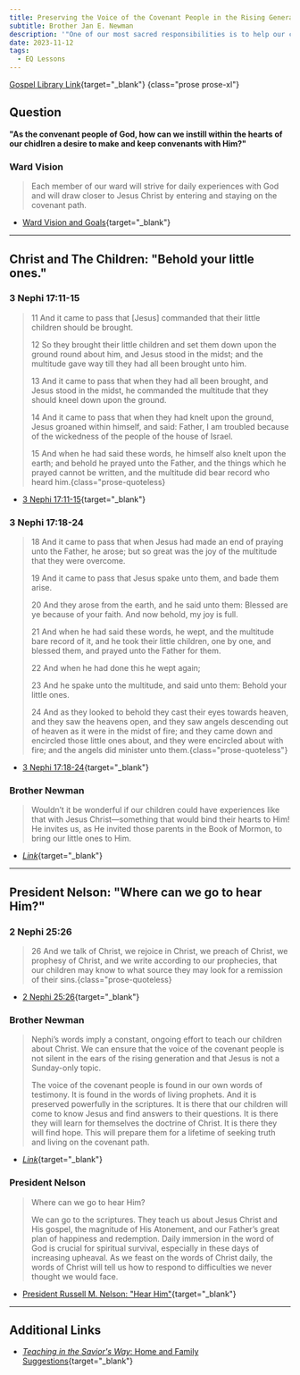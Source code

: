 ```yaml
---
title: Preserving the Voice of the Covenant People in the Rising Generation
subtitle: Brother Jan E. Newman
description: '"One of our most sacred responsibilities is to help our children come to know deeply and specifically that Jesus is the Christ, the Son of the living God, their personal Savior and Redeemer."'
date: 2023-11-12
tags:
  - EQ Lessons
---
```


[Gospel Library Link](https://www.churchofjesuschrist.org/study/general-conference/2023/10/23newman?lang=eng){target="_blank"}
{class="prose prose-xl"}

## Question
**"As the convenant people of God, how can we instill within the hearts of our chidlren a desire to make and keep convenants with Him?"**

### Ward Vision
>Each member of our ward will strive for daily experiences with God and will draw closer to Jesus Christ by entering and staying on the covenant path.

- [Ward Vision and Goals](https://docs.google.com/presentation/d/1a_CLkFzcTx1ItxiQ0XUXXUpZnBzvIHZl5vhSb1Q5EMw/edit?usp=sharing){target="_blank"}

---

## Christ and The Children: "Behold your little ones."
### 3 Nephi 17:11-15
>11 And it came to pass that [Jesus] commanded that their little children should be brought.
>
>12 So they brought their little children and set them down upon the ground round about him, and Jesus stood in the midst; and the multitude gave way till they had all been brought unto him.
>
>13 And it came to pass that when they had all been brought, and Jesus stood in the midst, he commanded the multitude that they should kneel down upon the ground.
>
>14 And it came to pass that when they had knelt upon the ground, Jesus groaned within himself, and said: Father, I am troubled because of the wickedness of the people of the house of Israel.
>
>15 And when he had said these words, he himself also knelt upon the earth; and behold he prayed unto the Father, and the things which he prayed cannot be written, and the multitude did bear record who heard him.{class="prose-quoteless}
- [3 Nephi 17:11-15](https://www.churchofjesuschrist.org/study/scriptures/bofm/3-ne/17?lang=eng&id=p11-p15#p11){target="_blank"}

### 3 Nephi 17:18-24
>18 And it came to pass that when Jesus had made an end of praying unto the Father, he arose; but so great was the joy of the multitude that they were overcome.
>
>19 And it came to pass that Jesus spake unto them, and bade them arise.
>
>20 And they arose from the earth, and he said unto them: Blessed are ye because of your faith. And now behold, my joy is full.
>
>21 And when he had said these words, he wept, and the multitude bare record of it, and he took their little children, one by one, and blessed them, and prayed unto the Father for them.
>
>22 And when he had done this he wept again;
>
>23 And he spake unto the multitude, and said unto them: Behold your little ones.
>
>24 And as they looked to behold they cast their eyes towards heaven, and they saw the heavens open, and they saw angels descending out of heaven as it were in the midst of fire; and they came down and encircled those little ones about, and they were encircled about with fire; and the angels did minister unto them.{class="prose-quoteless"}
- [3 Nephi 17:18-24](https://www.churchofjesuschrist.org/study/scriptures/bofm/3-ne/17?lang=eng&id=p18-p24#p18){target="_blank"}

### Brother Newman
>Wouldn’t it be wonderful if our children could have experiences like that with Jesus Christ—something that would bind their hearts to Him! He invites us, as He invited those parents in the Book of Mormon, to bring our little ones to Him.
- [_Link_](https://www.churchofjesuschrist.org/study/general-conference/2023/10/23newman?lang=eng&id=p5#p5){target="_blank"}

--- 


## President Nelson: "Where can we go to hear Him?"
### 2 Nephi 25:26
>26 And we talk of Christ, we rejoice in Christ, we preach of Christ, we prophesy of Christ, and we write according to our prophecies, that our children may know to what source they may look for a remission of their sins.{class="prose-quoteless}
- [2 Nephi 25:26](https://www.churchofjesuschrist.org/study/scriptures/bofm/2-ne/25?lang=eng&id=p26#p26){target="_blank"}

### Brother Newman
>Nephi’s words imply a constant, ongoing effort to teach our children about Christ. We can ensure that the voice of the covenant people is not silent in the ears of the rising generation and that Jesus is not a Sunday-only topic.
>
>The voice of the covenant people is found in our own words of testimony. It is found in the words of living prophets. And it is preserved powerfully in the scriptures. It is there that our children will come to know Jesus and find answers to their questions. It is there they will learn for themselves the doctrine of Christ. It is there they will find hope. This will prepare them for a lifetime of seeking truth and living on the covenant path.
- [_Link_](https://www.churchofjesuschrist.org/study/general-conference/2023/10/23newman?lang=eng&id=p14-p15#p14){target="_blank"}

### President Nelson
>Where can we go to hear Him?
>
>We can go to the scriptures. They teach us about Jesus Christ and His gospel, the magnitude of His Atonement, and our Father’s great plan of happiness and redemption. Daily immersion in the word of God is crucial for spiritual survival, especially in these days of increasing upheaval. As we feast on the words of Christ daily, the words of Christ will tell us how to respond to difficulties we never thought we would face.
- [President Russell M. Nelson: "Hear Him"](https://www.churchofjesuschrist.org/study/general-conference/2020/04/45nelson?lang=eng&id=p23-p24#p22){target="_blank"}

--- 

## Additional Links
- [_Teaching in the Savior's Way_: Home and Family Suggestions](https://www.churchofjesuschrist.org/study/manual/teaching-in-the-saviors-way-2022/12-part-3/13-suggestions-for-a-variety-of-teaching?lang=eng#title2){target="_blank"}